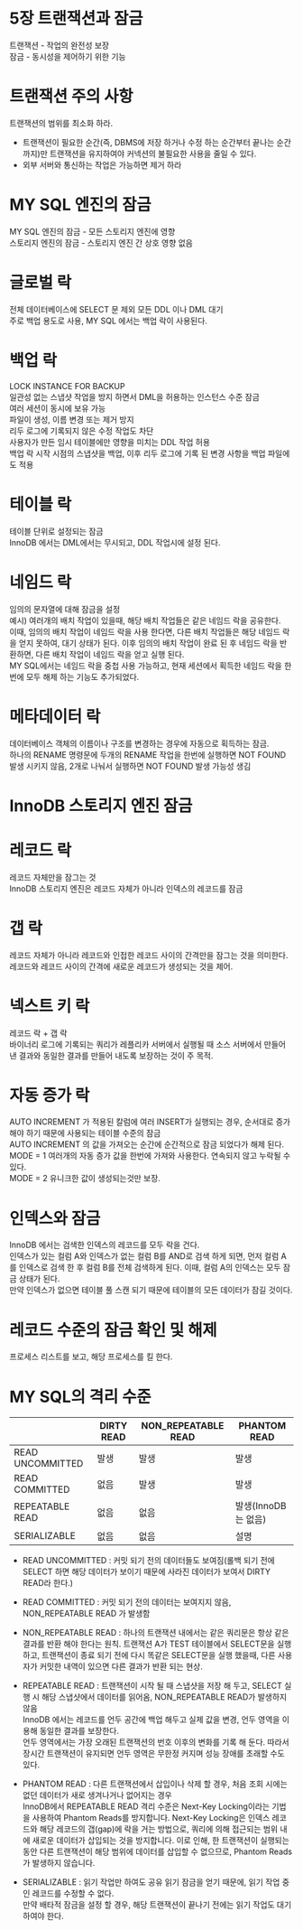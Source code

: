 # 5장 트랜잭션과 잠금

트랜잭션 - 작업의 완전성 보장  
잠금 - 동시성을 제어하기 위한 기능  

# 트랜잭션 주의 사항
트랜잭션의 범위를 최소화 하라.  
- 트랜잭션이 필요한 순간(즉, DBMS에 저장 하거나 수정 하는 순간부터 끝나는 순간까지)만 트랜잭션을 유지하여야 커넥션의 불필요한 사용을 줄일 수 있다.  
- 외부 서버와 통신하는 작업은 가능하면 제거 하라  

# MY SQL 엔진의 잠금
MY SQL 엔진의 잠금 - 모든 스토리지 엔진에 영향    
스토리지 엔진의 잠금 - 스토리지 엔진 간 상호 영향 없음  

# 글로벌 락
전체 데이터베이스에 SELECT 문 제외 모든 DDL 이나 DML 대기  
주로 백업 용도로 사용, MY SQL 에서는 백업 락이 사용된다.  

# 백업 락
LOCK INSTANCE FOR BACKUP  
일관성 없는 스냅샷 작업을 방지 하면서 DML을 허용하는 인스턴스 수준 잠금  
여러 세션이 동시에 보유 가능  
파일이 생성, 이름 변경 또는 제거 방지  
리두 로그에 기록되지 않은 수정 작업도 차단  
사용자가 만든 임시 테이블에만 영향을 미치는 DDL 작업 허용  
백업 락 시작 시점의 스냅샷을 백업, 이후 리두 로그에 기록 된 변경 사항을 백업 파일에도 적용  

# 테이블 락
테이블 단위로 설정되는 잠금  
InnoDB 에서는 DML에서는 무시되고, DDL 작업시에 설정 된다.

# 네임드 락
임의의 문자열에 대해 잠금을 설정  
예시) 여러개의 배치 작업이 있을때, 해당 배치 작업들은 같은 네임드 락을 공유한다.  
이때, 임의의 배치 작업이 네임드 락을 사용 한다면, 다른 배치 작업들은 해당 네임드 락을 얻지 못하여, 대기 상태가 된다. 이후 임의의 배치 작업이 완료 된 후 네임드 락을 반환하면, 다른 배치 작업이 네임드 락을 얻고 실행 된다.  
MY SQL에서는 네임드 락을 중첩 사용 가능하고, 현재 세션에서 획득한 네임드 락을 한번에 모두 해제 하는 기능도 추가되었다.

# 메타데이터 락
데이터베이스 객체의 이름이나 구조를 변경하는 경우에 자동으로 획득하는 잠금.  
하나의 RENAME 명령문에 두개의 RENAME 작업을 한번에 실행하면 NOT FOUND 발생 시키지 않음, 2개로 나눠서 실행하면 NOT FOUND 발생 가능성 생김

# InnoDB 스토리지 엔진 잠금

# 레코드 락
레코드 자체만을 잠그는 것  
InnoDB 스토리지 엔진은 레코드 자체가 아니라 인덱스의 레코드를 잠금

# 갭 락
레코드 자체가 아니라 레코드와 인접한 레코드 사이의 간격만을 잠그는 것을 의미한다.  
레코드와 레코드 사이의 간격에 새로운 레코드가 생성되는 것을 제어.

# 넥스트 키 락
레코드 락 + 갭 락  
바이너리 로그에 기록되는 쿼리가 레플리카 서버에서 실행될 때 소스 서버에서 만들어 낸 결과와 동일한 결과를 만들어 내도록 보장하는 것이 주 목적.

# 자동 증가 락
AUTO INCREMENT 가 적용된 칼럼에 여러 INSERT가 실행되는 경우, 순서대로 증가 해야 하기 때문에 사용되는 테이블 수준의 잠금  
AUTO INCREMENT 의 값을 가져오는 순간에 순간적으로 잠금 되었다가 해제 된다.  
MODE = 1 여러개의 자동 증가 값을 한번에 가져와 사용한다. 연속되지 않고 누락될 수 있다.  
MODE = 2 유니크한 값이 생성되는것만 보장.  


# 인덱스와 잠금
InnoDB 에서는 검색한 인덱스의 레코드를 모두 락을 건다.  
인덱스가 있는 컬럼 A와 인덱스가 없는 컬럼 B를 AND로 검색 하게 되면, 먼저 컬럼 A를 인덱스로 검색 한 후 컬럼 B를 전체 검색하게 된다. 이때, 컬럼 A의 인덱스는 모두 잠금 상태가 된다.  
만약 인덱스가 없으면 테이블 풀 스캔 되기 때문에 테이블의 모든 데이터가 잠길 것이다.  

# 레코드 수준의 잠금 확인 및 해제
프로세스 리스트를 보고, 해당 프로세스를 킬 한다.  

# MY SQL의 격리 수준
||DIRTY READ|NON_REPEATABLE READ|PHANTOM READ|  
|------|---|---|---|  
|READ UNCOMMITTED|발생|발생|발생|  
|READ COMMITTED|없음|발생|발생|  
|REPEATABLE READ|없음|없음|발생(InnoDB는 없음)|  
|SERIALIZABLE|없음|없음|설명|  

- READ UNCOMMITTED : 커밋 되기 전의 데이터들도 보여짐(롤백 되기 전에 SELECT 하면 해당 데이터가 보이기 때문에 사라진 데이터가 보여서 DIRTY READ라 한다.)  

- READ COMMITTED : 커밋 되기 전의 데이터는 보여지지 않음, NON_REPEATABLE READ 가 발생함  

- NON_REPEATABLE READ : 하나의 트랜잭션 내에서는 같은 쿼리문은 항상 같은 결과를 반환 해야 한다는 원칙. 트랜잭션 A가 TEST 테이블에서 SELECT문을 실행 하고, 트랜잭션이 종료 되기 전에 다시 똑같은 SELECT문을 실행 했을때, 다른 사용자가 커밋한 내역이 있으면 다른 결과가 반환 되는 현상.  

- REPEATABLE READ : 트랜잭션이 시작 될 때 스냅샷을 저장 해 두고, SELECT 실행 시 해당 스냅샷에서 데이터를 읽어옴, NON_REPEATABLE READ가 발생하지 않음  
InnoDB 에서는 레코드를 언두 공간에 백업 해두고 실제 값을 변경, 언두 영역을 이용해 동일한 결과를 보장한다.  
언두 영역에서는 가장 오래된 트랜잭션의 번호 이후의 변화를 기록 해 둔다. 따라서 장시간 트랜잭션이 유지되면 언두 영역은 무한정 커지며 성능 장애를 초래할 수도 있다.  

- PHANTOM READ : 다른 트랜잭션에서 삽입이나 삭제 할 경우, 처음 조회 시에는 없던 데이터가 새로 생겨나거나 없어지는 경우  
InnoDB에서 REPEATABLE READ 격리 수준은 Next-Key Locking이라는 기법을 사용하여 Phantom Reads를 방지합니다. Next-Key Locking은 인덱스 레코드와 해당 레코드의 갭(gap)에 락을 거는 방법으로, 쿼리에 의해 접근되는 범위 내에 새로운 데이터가 삽입되는 것을 방지합니다. 이로 인해, 한 트랜잭션이 실행되는 동안 다른 트랜잭션이 해당 범위에 데이터를 삽입할 수 없으므로, Phantom Reads가 발생하지 않습니다.

- SERIALIZABLE : 읽기 작업만 하여도 공유 읽기 잠금을 얻기 때문에, 읽기 작업 중인 레코드를 수정할 수 없다.  
만약 배타적 잠금을 설정 할 경우, 해당 트랜잭션이 끝나기 전에는 읽기 작업도 대기 하여야 한다.
